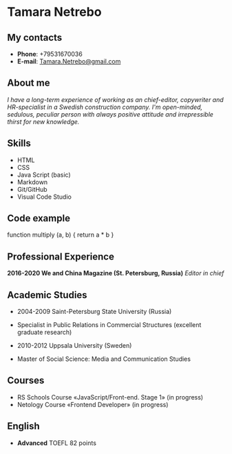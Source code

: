 # Tamara Netrebo

## My contacts
* **Phone**: +79531670036
* **E-mail**: Tamara.Netrebo@gmail.com

## About me
*I have a long-term experience of working as an chief-editor, copywriter and HR-specialist in a Swedish construction company. I'm open-minded, sedulous, peculiar person with always positive attitude and irrepressible thirst for new knowledge.*

## Skills

* HTML
* CSS
* Java Script (basic)
* Markdown
* Git/GitHub
* Visual Code Studio

## Code example

function multiply (a, b) {
return a * b
}

## Professional Experience 

**2016-2020 We and China Magazine (St. Petersburg, Russia)**
*Editor in chief*

## Academic Studies 

* 2004-2009 Saint-Petersburg State University (Russia)
 * Specialist in Public Relations in Commercial Structures (excellent graduate research) 

* 2010-2012 Uppsala University (Sweden)
 * Master of Social Science: Media and Communication Studies


## Courses

* RS Schools Course «JavaScript/Front-end. Stage 1» (in progress)
* Netology Course «Frontend Developer» (in progress)

## English

* **Advanced**
TOEFL 82 points
